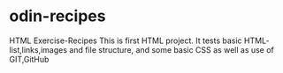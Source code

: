 # odin-recipes
HTML Exercise-Recipes This is first HTML project. It tests basic HTML- list,links,images and file structure,
 and some basic CSS as well as use of GIT,GitHub